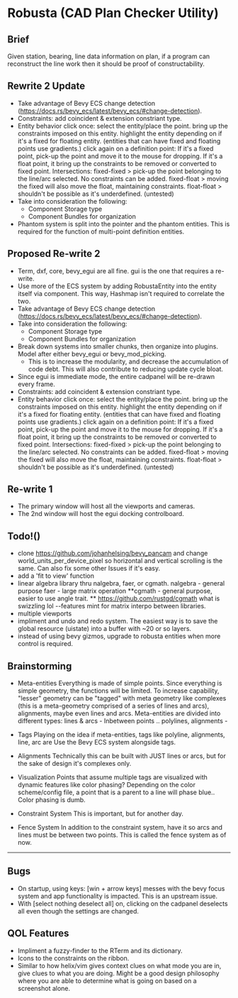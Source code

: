 # Robusta (CAD Plan Checker Utility)
## Brief
Given station, bearing, line data information on plan, if a program can reconstruct the line work then it should be proof of constructability.

## Rewrite 2 Update
- Take advantage of Bevy ECS change detection (https://docs.rs/bevy_ecs/latest/bevy_ecs/#change-detection). 
- Constraints: add coincident & extension constriant type.
- Entity behavior
    click once: select the entity/place the point. bring up the constraints imposed on this entity. highlight the entity depending on if it's a fixed for floating entity. (entities that can have fixed and floating points use gradients.) 
    click again on a definition point: If it's a fixed point, pick-up the point and move it to the mouse for dropping. If it's a float point, it bring up the constraints to be removed or converted to fixed point. 
        Intersections:
        fixed-fixed > pick-up the point belonging to the line/arc selected. No constraints can be added.
        fixed-float > moving the fixed will also move the float, maintaining constraints. 
        float-float > shouldn't be possible as it's underdefined. (untested)
- Take into consideration the following:
    - Component Storage type
    - Component Bundles for organization
- Phantom system is split into the pointer and the phantom entities. This is required for the function of multi-point definition entities. 

## Proposed Re-write 2
- Term, dxf, core, bevy_egui are all fine. gui is the one that requires a re-write.
- Use more of the ECS system by adding RobustaEntity into the entity itself via component. This way, Hashmap isn't required to correlate the two. 
- Take advantage of Bevy ECS change detection (https://docs.rs/bevy_ecs/latest/bevy_ecs/#change-detection). 
- Take into consideration the following:
    - Component Storage type
    - Component Bundles for organization
- Break down systems into smaller chunks, then organize into plugins. Model after either bevy_egui or bevy_mod_picking.
    - This is to increase the modularity, and decrease the accumulation of code debt. This will also contribute to reducing update cycle bloat. 
- Since egui is immediate mode, the entire cadpanel will be re-drawn every frame.
- Constraints: add coincident & extension constriant type.
- Entity behavior
    click once: select the entity/place the point. bring up the constraints imposed on this entity. highlight the entity depending on if it's a fixed for floating entity. (entities that can have fixed and floating points use gradients.) 
    click again on a definition point: If it's a fixed point, pick-up the point and move it to the mouse for dropping. If it's a float point, it bring up the constraints to be removed or converted to fixed point. 
        Intersections:
        fixed-fixed > pick-up the point belonging to the line/arc selected. No constraints can be added.
        fixed-float > moving the fixed will also move the float, maintaining constraints. 
        float-float > shouldn't be possible as it's underdefined. (untested)
    

## Re-write 1
- The primary window will host all the viewports and cameras.
- The 2nd window will host the egui docking controlboard. 


## Todo!()
- clone https://github.com/johanhelsing/bevy_pancam and change world_units_per_device_pixel so horizontal and vertical scrolling is the same. Can also fix some other Issues if it's easy. 
- add a 'fit to view' function
- linear algebra library thru nalgebra, faer, or cgmath. 
    nalgebra - general purpose 
    faer - large matrix operation
    **cgmath - general purpose, easier to use angle trait. **
        https://github.com/rustgd/cgmath
        what is swizzling lol 
        --features mint for matrix interpo between libraries.
- multiple viewports
- impliment and undo and redo system. The easiest way is to save the global resource (uistate) into a buffer with ~20 or so layers.
- instead of using bevy gizmos, upgrade to robusta entities when more control is required.

## Brainstorming
- Meta-entities
Everything is made of simple points. Since everything is simple geometry, the functions will be limited. To increase capability, "lesser" geometry can be "tagged" with meta geometry like complexes (this is a meta-geometry comprised of a series of lines and arcs), alignments, maybe even lines and arcs.
    Meta-entities are divided into different types:
        lines & arcs - Inbetween points ..
        polylines, alignments - 

- Tags
Playing on the idea if meta-entities, tags like polyline, alignments, line, arc are 
    Use the Bevy ECS system alongside tags.

- Alignments
Technically this can be built with JUST lines or arcs, but for the sake of design it's complexes only. 

- Visualization
Points that assume multiple tags are visualized with dynamic features like color phasing? Depending on the color scheme/config file, a point that is a parent to a line will phase blue.. Color phasing is dumb. 

- Constraint System
This is important, but for another day. 

- Fence System
In addition to the constraint system, have it so arcs and lines must be between two points. This is called the fence system as of now.

---

## Bugs
- On startup, using keys: [win + arrow keys] messes with the bevy focus system and app functionality is impacted. This is an upstream issue.
- With [select nothing deselect all] on, clicking on the cadpanel deselects all even though the settings are changed. 

## QOL Features
- Impliment a fuzzy-finder to the RTerm and its dictionary.
- Icons to the constraints on the ribbon.
- Similar to how helix/vim gives context clues on what mode you are in, give clues to what you are doing. Might be a good design philosophy where you are able to determine what is going on based on a screenshot alone.